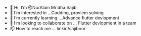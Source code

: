 - 👋 Hi, I’m @NorAlam Mridha Sajib
- 👀 I’m interested in ...Codding, provlem solving
- 🌱 I’m currently learning ...Advance flutter devlopment
- 💞️ I’m looking to collaborate on ... Flutter devlopment in a team
- 📫 How to reach me ... linkin/sajibnor

<!---
sajibnor/sajibnor is a ✨ special ✨ repository because its `README.md` (this file) appears on your GitHub profile.
You can click the Preview link to take a look at your changes.
--->
